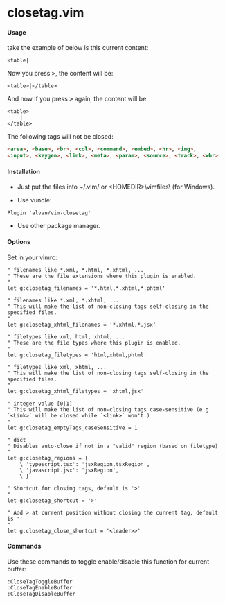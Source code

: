 closetag.vim
================

#### Usage

take the example of below is this current content:

```vim
<table|
```

Now you press <kbd>&gt;</kbd>, the content will be:

```vim
<table>|</table>
```

And now if you press <kbd>&gt;</kbd> again, the content will be:

```vim
<table>
    |
</table>
```

The following tags will not be closed:

```html
<area>, <base>, <br>, <col>, <command>, <embed>, <hr>, <img>, 
<input>, <keygen>, <link>, <meta>, <param>, <source>, <track>, <wbr>
```

#### Installation

* Just put the files into ~/.vim/ or &lt;HOMEDIR&gt;\vimfiles\ (for Windows).

* Use vundle:

```vim
Plugin 'alvan/vim-closetag'
```

* Use other package manager.

#### Options

Set in your vimrc:

```vim
" filenames like *.xml, *.html, *.xhtml, ...
" These are the file extensions where this plugin is enabled.
"
let g:closetag_filenames = '*.html,*.xhtml,*.phtml'

" filenames like *.xml, *.xhtml, ...
" This will make the list of non-closing tags self-closing in the specified files.
"
let g:closetag_xhtml_filenames = '*.xhtml,*.jsx'

" filetypes like xml, html, xhtml, ...
" These are the file types where this plugin is enabled.
"
let g:closetag_filetypes = 'html,xhtml,phtml'

" filetypes like xml, xhtml, ...
" This will make the list of non-closing tags self-closing in the specified files.
"
let g:closetag_xhtml_filetypes = 'xhtml,jsx'

" integer value [0|1]
" This will make the list of non-closing tags case-sensitive (e.g. `<Link>` will be closed while `<link>` won't.)
"
let g:closetag_emptyTags_caseSensitive = 1

" dict
" Disables auto-close if not in a "valid" region (based on filetype)
"
let g:closetag_regions = {
    \ 'typescript.tsx': 'jsxRegion,tsxRegion',
    \ 'javascript.jsx': 'jsxRegion',
    \ }

" Shortcut for closing tags, default is '>'
"
let g:closetag_shortcut = '>'

" Add > at current position without closing the current tag, default is ''
"
let g:closetag_close_shortcut = '<leader>>'
```

#### Commands

Use these commands to toggle enable/disable this function for current buffer:

```vim
:CloseTagToggleBuffer
:CloseTagEnableBuffer
:CloseTagDisableBuffer
```
